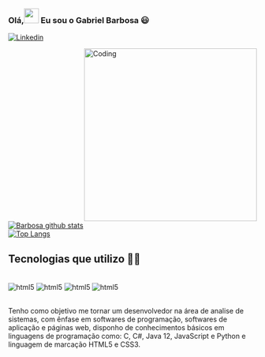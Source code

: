 ### Olá,<img src="https://raw.githubusercontent.com/kaueMarques/kaueMarques/master/hi.gif" height="30px"> Eu  sou o Gabriel Barbosa 😃

[![Linkedin](https://img.shields.io/badge/LinkedIn-0077B5?style=for-the-badge&logo=linkedin&logoColor=white)](https://www.linkedin.com/in/gabriel-barbosa-808129192/)

<img align="right" alt="Coding" width="350" src="https://i.pinimg.com/originals/06/60/ef/0660efe82fa3da42ed56eef013171835.gif"/>

[![Barbosa github stats](https://github-readme-stats-git-masterrstaa-rickstaa.vercel.app/api?username=nxgabriel&show_icons=true&count_private=true&title_color=a0c334&icon_color=deff8b&text_color=deff8b&bg_color=120,212121,6252C2)](https://github.com/nxgabriel)<br>
[![Top Langs](https://github-readme-stats-git-masterrstaa-rickstaa.vercel.app/api/top-langs/?username=nxgabriel&layout=compact&card_width=448&title_color=a0c334&text_color=deff8b&bg_color=120,212121,6252C2)](https://github.com/nxgabriel)


  

## Tecnologias que utilizo 🧑‍💻

<div style="display: inline_block"><br/>
    <img align="center" alt="html5" src="https://img.shields.io/badge/HTML5-E34F26?style=for-the-badge&logo=html5&logoColor=white"/>
    <img align="center" alt="html5" src="https://img.shields.io/badge/CSS3-1572B6?style=for-the-badge&logo=css3&logoColor=white"/>
    <img align="center" alt="html5" src="https://img.shields.io/badge/JavaScript-F7DF1E?style=for-the-badge&logo=javascript&logoColor=black"/>
    <img align="center" alt="html5" src="https://img.shields.io/badge/React-20232A?style=for-the-badge&logo=react&logoColor=61DAFB"/>
  
</div>
<br/>

Tenho como objetivo me tornar um desenvolvedor na área de analise de sistemas, com ênfase em softwares de programação, softwares de aplicação e páginas web, disponho de conhecimentos básicos em linguagens de programação como: C, C#, Java 12, JavaScript e Python e linguagem de marcação HTML5 e CSS3.

